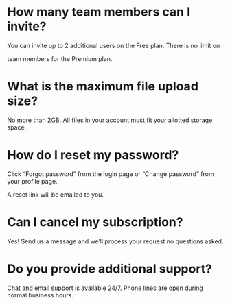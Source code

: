   # How many team members can I invite?

  You can invite up to 2 additional users on the Free plan. There is no limit on 

  team members for the Premium plan.



  # What is the maximum file upload size?

  No more than 2GB. All files in your account must fit your allotted storage space.



 #  How do I reset my password?

  Click “Forgot password” from the login page or “Change password” from your profile page.

  A reset link will be emailed to you.



  # Can I cancel my subscription?

  Yes! Send us a message and we’ll process your request no questions asked.



  # Do you provide additional support?

  Chat and email support is available 24/7. Phone lines are open during normal business hours.